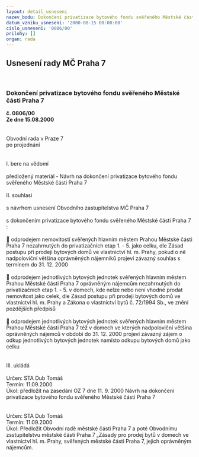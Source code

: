```yaml
---
layout: detail_usneseni
nazev_bodu: Dokončení privatizace bytového fondu svěřeného Městské části Praha 7
datum_vzniku_usneseni: '2000-08-15 00:00:00'
cislo_usneseni: '0806/00'
prilohy: []
organ: rada
---
```

<div id="ucUsn_pList" class="usn">
	<span><h2>Usnesení rady MČ Praha 7 </h2>
<br></span><div class="standBody">
<span><h3>Dokončení privatizace bytového fondu svěřeného Městské části Praha 7</h3></span><div class="center">
		<strong>č. 0806/00</strong><br>
	</div>
<div class="center">
		<strong>Ze dne 15.08.2000</strong><br><br>
	</div>     <br>Obvodní rada v Praze 7<br>po projednání<br><br><br>I.	bere na vědomí<br><br> předložený materiál - Návrh na dokončení privatizace bytového fondu svěřeného Městské části Praha 7<br><br>II.	souhlasí <br><br>s návrhem usnesení Obvodního zastupitelstva MČ Praha 7<br><br>s dokončením privatizace bytového fondu svěřeného Městské části Praha 7 :<br><br> odprodejem nemovitostí svěřených hlavním městem Prahou Městské části Praha 7 nezahrnutých do privatizačních etap 1. - 5. jako celku, dle Zásad postupu při prodeji bytových domů ve vlastnictví hl. m. Prahy, pokud o ně nadpoloviční většina oprávněných nájemníků projeví závazný souhlas s termínem do 31. 12. 2000<br><br> odprodejem jednotlivých bytových jednotek svěřených hlavním městem Prahou Městské části Praha 7 oprávněným nájemcům nezahrnutých do privatizačních etap 1. - 5. v domech, kde nelze nebo není vhodné prodat nemovitost jako celek, dle Zásad postupu při prodeji bytových domů ve vlastnictví hl. m. Prahy a  Zákona o vlastnictví bytů č. 72/1994 Sb., ve znění pozdějších předpisů<br> <br> odprodejem jednotlivých bytových jednotek svěřených hlavním městem Prahou Městské části Praha 7 též v domech ve kterých nadpoloviční většina oprávněných nájemců v období do 31. 12. 2000 projeví závazný zájem o odkup jednotlivých bytových jednotek namísto odkupu bytových domů jako celku<br><br><br>III.	ukládá <br><br> Určen:	     	STA Dub Tomáš<br>Termín: 11.09.2000<br>Úkol:	předložit na zasedání OZ 7 dne 11. 9. 2000 Návrh na dokončení privatizace bytového fondu svěřeného Městské části Praha 7<br> <br><br>  Určen:	     	STA Dub Tomáš<br>Termín: 11.09.2000<br>Úkol:	Předložit Obvodní radě městské části Praha 7 a poté Obvodnímu zsstupitelstvu městské části Praha 7 „Zásady pro prodej bytů v domech ve vlastnictví hl. m. Prahy, svěřených městské části Praha 7, jejich oprávněným nájemcům.<br> <br>
</div>
</div>